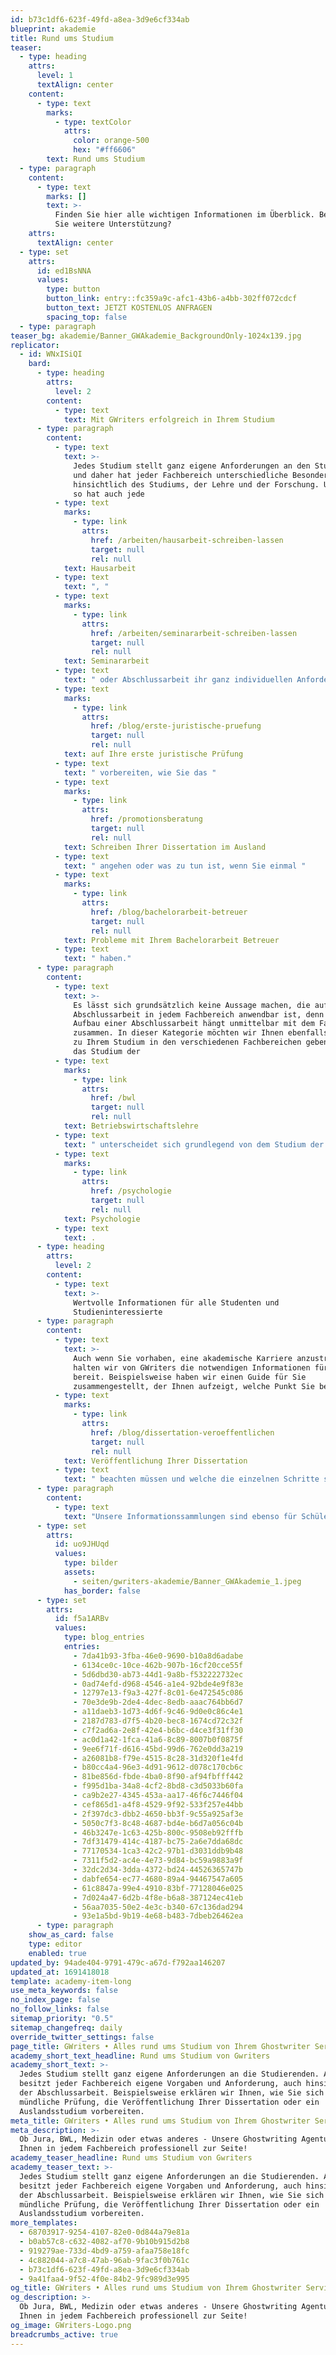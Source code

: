 ```yaml
---
id: b73c1df6-623f-49fd-a8ea-3d9e6cf334ab
blueprint: akademie
title: Rund ums Studium
teaser:
  - type: heading
    attrs:
      level: 1
      textAlign: center
    content:
      - type: text
        marks:
          - type: textColor
            attrs:
              color: orange-500
              hex: "#ff6606"
        text: Rund ums Studium
  - type: paragraph
    content:
      - type: text
        marks: []
        text: >-
          Finden Sie hier alle wichtigen Informationen im Überblick. Benötigen
          Sie weitere Unterstützung?
    attrs:
      textAlign: center
  - type: set
    attrs:
      id: ed1BsNNA
      values:
        type: button
        button_link: entry::fc359a9c-afc1-43b6-a4bb-302ff072cdcf
        button_text: JETZT KOSTENLOS ANFRAGEN
        spacing_top: false
  - type: paragraph
teaser_bg: akademie/Banner_GWAkademie_BackgroundOnly-1024x139.jpg
replicator:
  - id: WNxISiQI
    bard:
      - type: heading
        attrs:
          level: 2
        content:
          - type: text
            text: Mit GWriters erfolgreich in Ihrem Studium
      - type: paragraph
        content:
          - type: text
            text: >-
              Jedes Studium stellt ganz eigene Anforderungen an den Studenten
              und daher hat jeder Fachbereich unterschiedliche Besonderheiten
              hinsichtlich des Studiums, der Lehre und der Forschung. Und genau
              so hat auch jede
          - type: text
            marks:
              - type: link
                attrs:
                  href: /arbeiten/hausarbeit-schreiben-lassen
                  target: null
                  rel: null
            text: Hausarbeit
          - type: text
            text: ", "
          - type: text
            marks:
              - type: link
                attrs:
                  href: /arbeiten/seminararbeit-schreiben-lassen
                  target: null
                  rel: null
            text: Seminararbeit
          - type: text
            text: " oder Abschlussarbeit ihr ganz individuellen Anforderungen. Wir erklären Ihnen zum Beispiel, wie Sie sich optimal "
          - type: text
            marks:
              - type: link
                attrs:
                  href: /blog/erste-juristische-pruefung
                  target: null
                  rel: null
            text: auf Ihre erste juristische Prüfung
          - type: text
            text: " vorbereiten, wie Sie das "
          - type: text
            marks:
              - type: link
                attrs:
                  href: /promotionsberatung
                  target: null
                  rel: null
            text: Schreiben Ihrer Dissertation im Ausland
          - type: text
            text: " angehen oder was zu tun ist, wenn Sie einmal "
          - type: text
            marks:
              - type: link
                attrs:
                  href: /blog/bachelorarbeit-betreuer
                  target: null
                  rel: null
            text: Probleme mit Ihrem Bachelorarbeit Betreuer
          - type: text
            text: " haben."
      - type: paragraph
        content:
          - type: text
            text: >-
              Es lässt sich grundsätzlich keine Aussage machen, die auf jede
              Abschlussarbeit in jedem Fachbereich anwendbar ist, denn der
              Aufbau einer Abschlussarbeit hängt unmittelbar mit dem Fachbereich
              zusammen. In dieser Kategorie möchten wir Ihnen ebenfalls Hinweise
              zu Ihrem Studium in den verschiedenen Fachbereichen geben, denn
              das Studium der
          - type: text
            marks:
              - type: link
                attrs:
                  href: /bwl
                  target: null
                  rel: null
            text: Betriebswirtschaftslehre
          - type: text
            text: " unterscheidet sich grundlegend von dem Studium der "
          - type: text
            marks:
              - type: link
                attrs:
                  href: /psychologie
                  target: null
                  rel: null
            text: Psychologie
          - type: text
            text: .
      - type: heading
        attrs:
          level: 2
        content:
          - type: text
            text: >-
              Wertvolle Informationen für alle Studenten und
              Studieninteressierte
      - type: paragraph
        content:
          - type: text
            text: >-
              Auch wenn Sie vorhaben, eine akademische Karriere anzustreben,
              halten wir von GWriters die notwendigen Informationen für Sie
              bereit. Beispielsweise haben wir einen Guide für Sie
              zusammengestellt, der Ihnen aufzeigt, welche Punkt Sie bei der
          - type: text
            marks:
              - type: link
                attrs:
                  href: /blog/dissertation-veroeffentlichen
                  target: null
                  rel: null
            text: Veröffentlichung Ihrer Dissertation
          - type: text
            text: " beachten müssen und welche die einzelnen Schritte sind. Mit der Veröffentlichung Ihrer Dissertation legen Sie den Grundstein, auf dem schlussendlich Ihre wissenschaftliche Karriere aufbaut. Eine hervorragende Vorbereitung ist daher essentiell."
      - type: paragraph
        content:
          - type: text
            text: "Unsere Informationssammlungen sind ebenso für Schüler und angehende Studenten passend, die sich erste Informationen einholen möchten. Auch wenn Sie Ihr Studium erst in Zukunft angehen möchten, dann helfen Ihnen unsere Informationen, bereits einen Schritt voraus zu sein. Gerne geben wir Ihnen allgemeine Informationen über akademische Studiengänge, die für\_ jeden Fachbereich hilfreich sind."
      - type: set
        attrs:
          id: uo9JHUqd
          values:
            type: bilder
            assets:
              - seiten/gwriters-akademie/Banner_GWAkademie_1.jpeg
            has_border: false
      - type: set
        attrs:
          id: f5a1ARBv
          values:
            type: blog_entries
            entries:
              - 7da41b93-3fba-46e0-9690-b10a8d6adabe
              - 6134ce0c-10ce-462b-907b-16cf20cce55f
              - 5d6dbd30-ab73-44d1-9a8b-f532222732ec
              - 0ad74efd-d968-4546-a1e4-92bde4e9f83e
              - 12797e13-f9a3-427f-8c01-6e472545c086
              - 70e3de9b-2de4-4dec-8edb-aaac764bb6d7
              - a11daeb3-1d73-4d6f-9c46-9d0e0c86c4e1
              - 2187d783-d7f5-4b20-bec8-1674cd72c32f
              - c7f2ad6a-2e8f-42e4-b6bc-d4ce3f31ff30
              - ac0d1a42-1fca-41a6-8c89-8007b0f0875f
              - 9ee6f71f-d616-45bd-99d6-762e0dd3a219
              - a26081b8-f79e-4515-8c28-31d320f1e4fd
              - b80cc4a4-96e3-4d91-9612-d078c170cb6c
              - 81be856d-fbde-4ba0-8f90-af94fbfff442
              - f995d1ba-34a8-4cf2-8bd8-c3d5033b60fa
              - ca9b2e27-4345-453a-aa17-46f6c7446f04
              - cef865d1-a4f8-4529-9f92-533f257e44bb
              - 2f397dc3-dbb2-4650-bb3f-9c55a925af3e
              - 5050c7f3-8c48-4687-bd4e-b6d7a056c04b
              - 46b3247e-1c63-425b-800c-9508eb92fffb
              - 7df31479-414c-4187-bc75-2a6e7dda68dc
              - 77170534-1ca3-42c2-97b1-d3031ddb9b48
              - 7311f5d2-ac4e-4e73-9d84-bc59a9883a9f
              - 32dc2d34-3dda-4372-bd24-44526365747b
              - dabfe654-ec77-4680-89a4-94467547a605
              - 61c8847a-99e4-4910-83bf-77128046e025
              - 7d024a47-6d2b-4f8e-b6a8-387124ec41eb
              - 56aa7035-50e2-4e3c-b340-67c136dad294
              - 93e1a5bd-9b19-4e68-b483-7dbeb26462ea
      - type: paragraph
    show_as_card: false
    type: editor
    enabled: true
updated_by: 94ade404-9791-479c-a67d-f792aa146207
updated_at: 1691418018
template: academy-item-long
use_meta_keywords: false
no_index_page: false
no_follow_links: false
sitemap_priority: "0.5"
sitemap_changefreq: daily
override_twitter_settings: false
page_title: GWriters • Alles rund ums Studium von Ihrem Ghostwriter Service
academy_short_text_headline: Rund ums Studium von Gwriters
academy_short_text: >-
  Jedes Studium stellt ganz eigene Anforderungen an die Studierenden. Auch
  besitzt jeder Fachbereich eigene Vorgaben und Anforderung, auch hinsichtlich
  der Abschlussarbeit. Beispielsweise erklären wir Ihnen, wie Sie sich auf die
  mündliche Prüfung, die Veröffentlichung Ihrer Dissertation oder ein
  Auslandsstudium vorbereiten.
meta_title: GWriters • Alles rund ums Studium von Ihrem Ghostwriter Service
meta_description: >-
  Ob Jura, BWL, Medizin oder etwas anderes - Unsere Ghostwriting Agentur steht
  Ihnen in jedem Fachbereich professionell zur Seite!
academy_teaser_headline: Rund ums Studium von Gwriters
academy_teaser_text: >-
  Jedes Studium stellt ganz eigene Anforderungen an die Studierenden. Auch
  besitzt jeder Fachbereich eigene Vorgaben und Anforderung, auch hinsichtlich
  der Abschlussarbeit. Beispielsweise erklären wir Ihnen, wie Sie sich auf die
  mündliche Prüfung, die Veröffentlichung Ihrer Dissertation oder ein
  Auslandsstudium vorbereiten.
more_templates:
  - 68703917-9254-4107-82e0-0d844a79e81a
  - b0ab57c8-c632-4082-af70-9b10b915d2b8
  - 919279ae-733d-4bd9-a759-afaa758e18fc
  - 4c882044-a7c8-47ab-96ab-9fac3f0b761c
  - b73c1df6-623f-49fd-a8ea-3d9e6cf334ab
  - 9a41faa4-9f52-4f0e-84b2-9fc989d3e995
og_title: GWriters • Alles rund ums Studium von Ihrem Ghostwriter Service
og_description: >-
  Ob Jura, BWL, Medizin oder etwas anderes - Unsere Ghostwriting Agentur steht
  Ihnen in jedem Fachbereich professionell zur Seite!
og_image: GWriters-Logo.png
breadcrumbs_active: true
---
```

